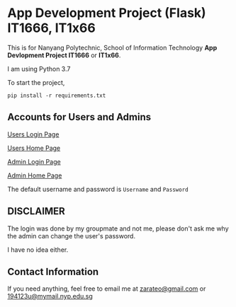 # App Development Project (Flask) IT1666, IT1x66

This is for Nanyang Polytechnic, School of Information Technology **App Devlopment Project IT1666** or **IT1x66**.

I am using Python 3.7

To start the project, 
```
pip install -r requirements.txt
```

## Accounts for Users and Admins
[Users Login Page](http://127.0.0.1:5000/login)

[Users Home Page](http://127.0.0.1:5000/)


[Admin Login Page](http://127.0.0.1:5000/admin/)

[Admin Home Page](http://127.0.0.1:5000/admin/home)

The default username and password is ```Username``` and ```Password```

## DISCLAIMER
The login was done by my groupmate and not me, please don't ask me why the admin can change the user's password. 

I have no idea either.

## Contact Information
If you need anything, feel free to email me at zarateo@gmail.com or 194123u@mymail.nyp.edu.sg
